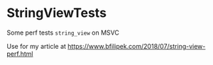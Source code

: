 # StringViewTests
Some perf tests `string_view` on MSVC

Use for my article at https://www.bfilipek.com/2018/07/string-view-perf.html
